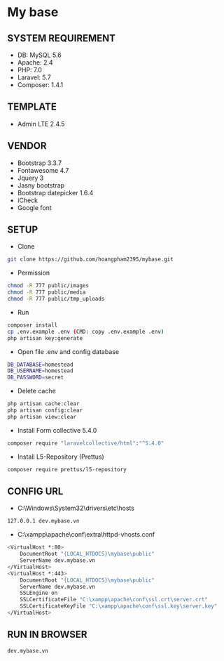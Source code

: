 # My base

## SYSTEM REQUIREMENT

* DB: MySQL 5.6 
* Apache: 2.4 
* PHP: 7.0
* Laravel: 5.7 
* Composer: 1.4.1

## TEMPLATE

* Admin LTE 2.4.5

## VENDOR

* Bootstrap 3.3.7 
* Fontawesome 4.7
* Jquery 3
* Jasny bootstrap
* Bootstrap datepicker 1.6.4
* iCheck
* Google font

## SETUP

* Clone
```bash
git clone https://github.com/hoangpham2395/mybase.git
```

* Permission
```bash
chmod -R 777 public/images
chmod -R 777 public/media
chmod -R 777 public/tmp_uploads
```

* Run
```bash
composer install
cp .env.example .env (CMD: copy .env.example .env)
php artisan key:generate
```

* Open file .env and config database
```bash
DB_DATABASE=homestead
DB_USERNAME=homestead
DB_PASSWORD=secret
```

* Delete cache
```bash
php artisan cache:clear
php artisan config:clear
php artisan view:clear
```

* Install Form collective 5.4.0
```bash
composer require "laravelcollective/html":"^5.4.0"
```

* Install L5-Repository (Prettus)
```bash
composer require prettus/l5-repository
```

## CONFIG URL

* C:\Windows\System32\drivers\etc\hosts
```bash 
127.0.0.1 dev.mybase.vn
```

* C:\xampp\apache\conf\extra\httpd-vhosts.conf
```bash 
<VirtualHost *:80>
    DocumentRoot "{LOCAL_HTDOCS}\mybase\public"
    ServerName dev.mybase.vn
</VirtualHost>
<VirtualHost *:443>
    DocumentRoot "{LOCAL_HTDOCS}\mybase\public"
    ServerName dev.mybase.vn
    SSLEngine on
    SSLCertificateFile "C:\xampp\apache\conf\ssl.crt\server.crt"
    SSLCertificateKeyFile "C:\xampp\apache\conf\ssl.key\server.key"
</VirtualHost>
```

## RUN IN BROWSER

```bash 
dev.mybase.vn
```